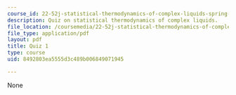 ```yaml
---
course_id: 22-52j-statistical-thermodynamics-of-complex-liquids-spring-2004
description: Quiz on statistical thermodynamics of complex liquids.
file_location: /coursemedia/22-52j-statistical-thermodynamics-of-complex-liquids-spring-2004/8492803ea5555d3c489b006849071945_52_quiz1_chen_4.pdf
file_type: application/pdf
layout: pdf
title: Quiz 1
type: course
uid: 8492803ea5555d3c489b006849071945

---
```

None